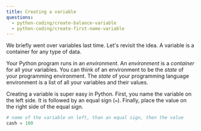 ```yaml
---
title: Creating a variable
questions:
  - python-coding/create-balance-variable
  - python-coding/create-first-name-variable
---
```


We briefly went over variables last time. Let's revisit the idea. A variable is a container for any type of data.

Your Python program runs in an _environment_. An _environment_ is a _container_ for all your variables. You can think of an environment to be the _state_ of your programming environment. The _state_ of your programming language environment is a list of all your variables and their values.

Creating a variable is super easy in Python. First, you name the variable on the left side. It is followed by an equal sign (`=`). Finally, place the value on the right side of the equal sign.

```python
# name of the variable on left, than an equal sign, then the value
cash = 100
```
